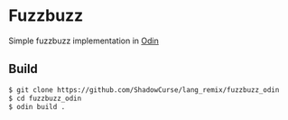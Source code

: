 # Fuzzbuzz

Simple fuzzbuzz implementation in [Odin](https://odin-lang.org/)

## Build
```bash
$ git clone https://github.com/ShadowCurse/lang_remix/fuzzbuzz_odin
$ cd fuzzbuzz_odin
$ odin build .
```
